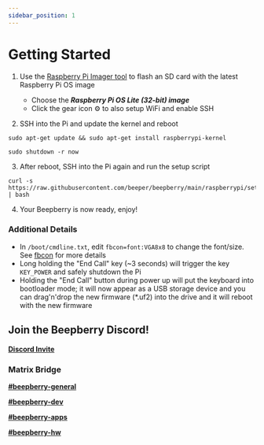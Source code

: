 ```yaml
---
sidebar_position: 1
---
```


# Getting Started

1. Use the [Raspberry Pi Imager tool](https://www.raspberrypi.com/software/) to flash an SD card with the latest Raspberry Pi OS image
    - Choose the ***Raspberry Pi OS Lite (32-bit) image***
    - Click the gear icon ⚙ to also setup WiFi and enable SSH

2. SSH into the Pi and update the kernel and reboot
```
sudo apt-get update && sudo apt-get install raspberrypi-kernel
```
```
sudo shutdown -r now
```

3. After reboot, SSH into the Pi again and run the setup script
```
curl -s https://raw.githubusercontent.com/beeper/beepberry/main/raspberrypi/setup.sh | bash
```

4. Your Beepberry is now ready, enjoy!

### Additional Details
- In ```/boot/cmdline.txt```, edit ```fbcon=font:VGA8x8``` to change the font/size. See [fbcon](https://www.kernel.org/doc/Documentation/fb/fbcon.txt) for more details
- Long holding the "End Call" key (~3 seconds) will trigger the key ```KEY_POWER``` and safely shutdown the Pi
- Holding the "End Call" button during power up will put the keyboard into bootloader mode; it will now appear as a USB storage device and you can drag'n'drop the new firmware (\*.uf2) into the drive and it will reboot with the new firmware

## Join the Beepberry Discord!

[**Discord Invite**](https://discord.gg/QERrSferdF)

### Matrix Bridge

[**#beepberry-general**](https://matrix.to/#/#beepberry-general:beeper.com)

[**#beepberry-dev**](https://matrix.to/#/#beepberry-dev:beeper.com)

[**#beepberry-apps**](https://matrix.to/#/#beepberry-apps:beeper.com)

[**#beepberry-hw**](https://matrix.to/#/#beepberry-hw:beeper.com)

